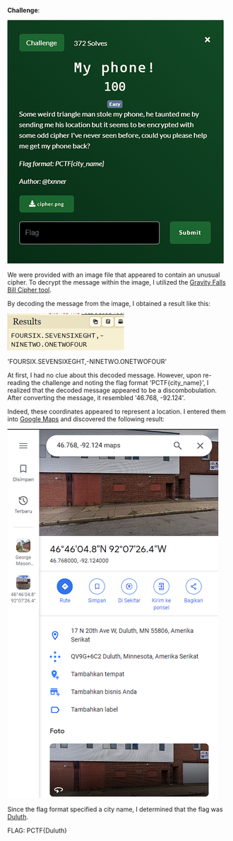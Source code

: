 **Challenge**:

![Alt text](image.png)


We were provided with an image file that appeared to contain an unusual cipher. To decrypt the message within the image, I utilized the [Gravity Falls Bill Cipher tool](https://www.dcode.fr/gravity-falls-bill-cipher).

By decoding the message from the image, I obtained a result like this:

![Alt text](image-1.png)

'FOURSIX.SEVENSIXEGHT,-NINETWO.ONETWOFOUR'

At first, I had no clue about this decoded message. However, upon re-reading the challenge and noting the flag format 'PCTF{city_name}', I realized that the decoded message appeared to be a discombobulation. After converting the message, it resembled '46.768, -92.124'.

Indeed, these coordinates appeared to represent a location. I entered them into [Google Maps](https://www.google.com/maps/search/46.768,+-92.124+maps?sa=X&ved=2ahUKEwiXk6L08aCBAxWdxjgGHbkVBREQ8gF6BAgaEAA&ved=2ahUKEwiXk6L08aCBAxWdxjgGHbkVBREQ8gF6BAgbEAI) and discovered the following result:

![Alt text](image-2.png)

Since the flag format specified a city name, I determined that the flag was [Duluth](https://en.wikipedia.org/wiki/Duluth,_Minnesota).

FLAG: PCTF{Duluth}